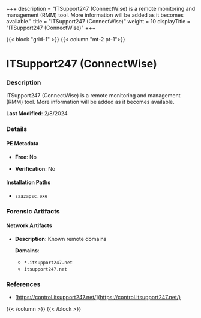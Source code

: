 +++
description = "ITSupport247 (ConnectWise) is a remote monitoring and management (RMM) tool. More information will be added as it becomes available."
title = "ITSupport247 (ConnectWise)"
weight = 10
displayTitle = "ITSupport247 (ConnectWise)"
+++


{{< block "grid-1" >}}
{{< column "mt-2 pt-1">}}

# ITSupport247 (ConnectWise)


### Description

ITSupport247 (ConnectWise) is a remote monitoring and management (RMM) tool. More information will be added as it becomes available.



**Last Modified**: 2/8/2024

### Details


#### PE Metadata


- **Free**: No

- **Verification**: No




#### Installation Paths
- `saazapsc.exe`

### Forensic Artifacts




#### Network Artifacts

- **Description**: Known remote domains

  **Domains**:
    - `*.itsupport247.net`
    - `itsupport247.net`





### References
- [https://control.itsupport247.net/](https://control.itsupport247.net/)



{{< /column >}}
{{< /block >}}
